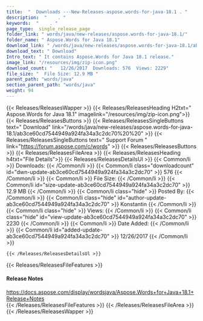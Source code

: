 ```yaml
---
title:  "  Downloads ---New-Releases-aspose.words-for-java-18.1 . " 
description:  "    . " 
keywords:  "    . " 
page_type:  single_release_page
folder_link: " words/java/new-releases/aspose.words-for-java-18.1/"
folder_name: " Aspose.Words for Java 18.1"
download_link: " /words/java/new-releases/aspose.words-for-java-18.1/ab3ce60cd7544949a924fa34a3c2dc70"
download_text: " Download"
Intro_text: " It contains Aspose.Words for Java 18.1 release."
image_link: "/resources/img/zip-icon.png"
download_count: "   12/26/2017  Downloads: 576  Views: 2229"
file_size: "  File Size: 12.9 MB "
parent_path: "words/java"
section_parent_path: "words/java"
weight: 94 
---
```


{{< Releases/ReleasesWapper >}}
  {{< Releases/ReleasesHeading H2txt=" Aspose.Words for Java 18.1" imagelink="/resources/img/zip-icon.png">}}
  {{< Releases/ReleasesButtons >}}
    {{< Releases/ReleasesSingleButtons text=" Download" link="/words/java/new-releases/aspose.words-for-java-18.1/ab3ce60cd7544949a924fa34a3c2dc70%20%20" >}}
    {{< Releases/ReleasesSingleButtons text=" Support Forum " link="https://forum.aspose.com/c/words" >}}
  {{< Releases/ReleasesButtons >}}
  {{< Releases/ReleasesFileArea >}}
    {{< Releases/ReleasesHeading h4txt="File Details">}}
    {{< Releases/ReleasesDetailsUl >}}
            {{< Common/li  >}} Downloads: {{< /Common/li >}} 
      {{< Common/li class="downloadcount" id="dwn-update-ab3ce60cd7544949a924fa34a3c2dc70" >}} 576 {{< /Common/li >}} 
      {{< Common/li  >}} File Size: {{< /Common/li >}} 
      {{< Common/li id="size-update-ab3ce60cd7544949a924fa34a3c2dc70" >}} 12.9 MB {{< /Common/li >}} 
      {{< Common/li  class="hide" >}} Posted By: {{< /Common/li >}} 
      {{< Common/li class="hide" id="author-update-ab3ce60cd7544949a924fa34a3c2dc70" >}} Konstantin {{< /Common/li >}} 
      {{< Common/li class="hide"  >}} Views: {{< /Common/li >}} 
      {{< Common/li class="hide" id="view-update-ab3ce60cd7544949a924fa34a3c2dc70" >}} 2230 {{< /Common/li >}} 
      {{< Common/li  >}} Date Added: {{< /Common/li >}} 
      {{< Common/li id="added-update-ab3ce60cd7544949a924fa34a3c2dc70" >}} 12/26/2017 {{< /Common/li >}} 

    {{< /Releases/ReleasesDetailsUl >}}

  {{< Releases/ReleasesFileFeatures >}}
      <h4>Release Notes</h4><div><a href="https://docs.aspose.com/display/wordsjava/Aspose.Words+for+Java+18.1+Release+Notes">https://docs.aspose.com/display/wordsjava/Aspose.Words+for+Java+18.1+Release+Notes</a></div>
  {{< /Releases/ReleasesFileFeatures >}}
 {{< /Releases/ReleasesFileArea >}}
{{< /Releases/ReleasesWapper >}}


